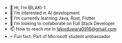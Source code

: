 - 👋 Hi, I’m @LAKI-1
- 👀 I’m interested in AI development
- 🌱 I’m currently learning Java, Rust, Flutter
- 💞️ I’m looking to collaborate on Full Stack Developer
- 📫 How to reach me in lakinduwara0916@gmail.com
- ⚡ Fun fact: Part of Microsoft student ambassador

<!---
LAKI-1/LAKI-1 is a ✨ special ✨ repository because its `README.md` (this file) appears on your GitHub profile.
You can click the Preview link to take a look at your changes.
--->
